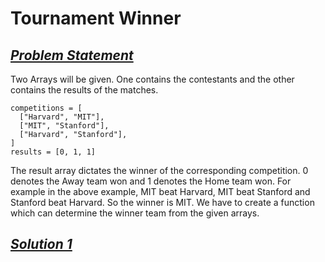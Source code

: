 # Tournament Winner

## <u><i><b>Problem Statement</b></i></u>

Two Arrays will be given.
One contains the contestants and the other contains the results of the matches.

```
competitions = [
  ["Harvard", "MIT"],
  ["MIT", "Stanford"],
  ["Harvard", "Stanford"],
]
results = [0, 1, 1]
```

The result array dictates the winner of the corresponding competition. 0 denotes the Away team won and 1 denotes the Home team won. For example in the above example, MIT beat Harvard, MIT  beat Stanford and Stanford beat Harvard. So the winner is MIT.
We have to create a function which can determine the winner team from the given arrays.


## <u><i><b>Solution 1</b></i></u>

